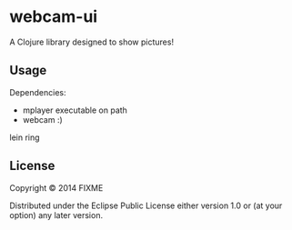 # webcam-ui

A Clojure library designed to show pictures!

## Usage

Dependencies:
* mplayer executable on path
* webcam :)

lein ring

## License

Copyright © 2014 FIXME

Distributed under the Eclipse Public License either version 1.0 or (at
your option) any later version.
